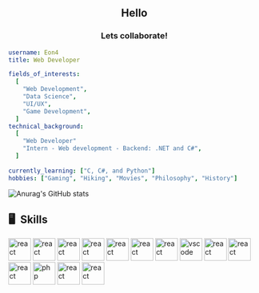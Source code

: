 <h2 align="center"> Hello </h2>

<h3 align="center">Lets collaborate!</h3>

```yaml
username: Eon4
title: Web Developer

fields_of_interests:
  [
    "Web Development",
    "Data Science",
    "UI/UX",
    "Game Development",
  ]
technical_background:
  [
    "Web Developer"
    "Intern - Web development - Backend: .NET and C#",
  ]
  
currently_learning: ["C, C#, and Python"]
hobbies: ["Gaming", "Hiking", "Movies", "Philosophy", "History"]
```

![Anurag's GitHub stats](https://github-readme-stats.vercel.app/api?username=Eon4&show_icons=true&theme=tokyonight)

<h2> 🖥️ &nbsp;Skills</h2>
<p align="left">
<img src="https://cdn.jsdelivr.net/gh/devicons/devicon@latest/icons/html5/html5-original.svg" alt="react" width="45" height="45"/>
<img src="https://cdn.jsdelivr.net/gh/devicons/devicon@latest/icons/css3/css3-original.svg" alt="react" width="45" height="45"/>
<img src="https://cdn.jsdelivr.net/gh/devicons/devicon@latest/icons/javascript/javascript-original.svg" alt="react" width="45" height="45"/>
<img src="https://cdn.jsdelivr.net/gh/devicons/devicon@latest/icons/react/react-original.svg" alt="react" width="45" height="45"/>
<img src="https://cdn.jsdelivr.net/gh/devicons/devicon@latest/icons/git/git-original.svg" alt="react" width="45" height="45"/>
<img src="https://cdn.jsdelivr.net/gh/devicons/devicon@latest/icons/graphql/graphql-plain.svg" alt="react" width="45" height="45"/>
<img src="https://cdn.jsdelivr.net/gh/devicons/devicon@latest/icons/sass/sass-original.svg" alt="react" width="45" height="45"/>
<img src="https://cdn.jsdelivr.net/gh/devicons/devicon/icons/vscode/vscode-original.svg" alt="vscode" width="45" height="45"/>
<img src="https://cdn.jsdelivr.net/gh/devicons/devicon@latest/icons/nodejs/nodejs-original.svg" alt="react" width="45" height="45"/>
<img src="https://cdn.jsdelivr.net/gh/devicons/devicon@latest/icons/postman/postman-original.svg" alt="react" width="45" height="45"/>
<img src="https://cdn.jsdelivr.net/gh/devicons/devicon@latest/icons/mysql/mysql-original.svg" alt="react" width="45" height="45"/>
<img src="https://cdn.jsdelivr.net/gh/devicons/devicon@latest/icons/figma/figma-original.svg" alt="php" width="45" height="45"/>
<img src="https://cdn.jsdelivr.net/gh/devicons/devicon@latest/icons/photoshop/photoshop-original.svg" alt="react" width="45" height="45"/>
<img src="https://cdn.jsdelivr.net/gh/devicons/devicon@latest/icons/xd/xd-original.svg" alt="react" width="45" height="45"/>
</p>
